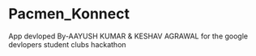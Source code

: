 # Pacmen_Konnect
App devloped By-AAYUSH KUMAR &amp; KESHAV AGRAWAL for the google devlopers student clubs hackathon
